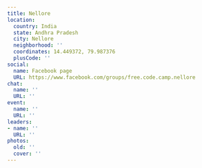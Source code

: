 ```yaml
---
title: Nellore
location:
  country: India
  state: Andhra Pradesh
  city: Nellore
  neighborhood: ''
  coordinates: 14.449372, 79.987376
  plusCode: ''
social:
  name: Facebook page
  URL: https://www.facebook.com/groups/free.code.camp.nellore
chat:
  name: ''
  URL: ''
event:
  name: ''
  URL: ''
leaders:
- name: ''
  URL: ''
photos:
  old: ''
  cover: ''
---
```

